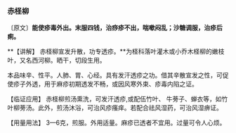 ### 赤柽柳

〔原文〕**能使疹毒外出。末服四钱，治痧疹不出，喘嗽闷乱；沙糖调服，治疹后痢。**

**【讲解】 赤柽柳宣发升散，功专透疹。**为柽科落叶灌木或小乔木柽柳的嫩枝叶，又名西河柳。晒干，切段生用。

本品味辛、性平。人肺、胃、心经。具有发汗透疹之功。借其辛散宣发之性，可促使疹子外透，用于麻疹初期透发不畅，或因风寒外束、疹毒内陷之证。

【临证应用】 赤柽柳煎汤熏洗，可发汗透疹,或配伍竹叶、
牛蒡子、蝉衣等，如竹叶柳蒡汤。此外，煎汤沐浴，可治风疹瘙痒。若配合祛风湿药，可治风湿痹证。

【用量用法】 3—6克，煎服。外用适量。麻疹已透者不宜用。过量可令人心烦。
